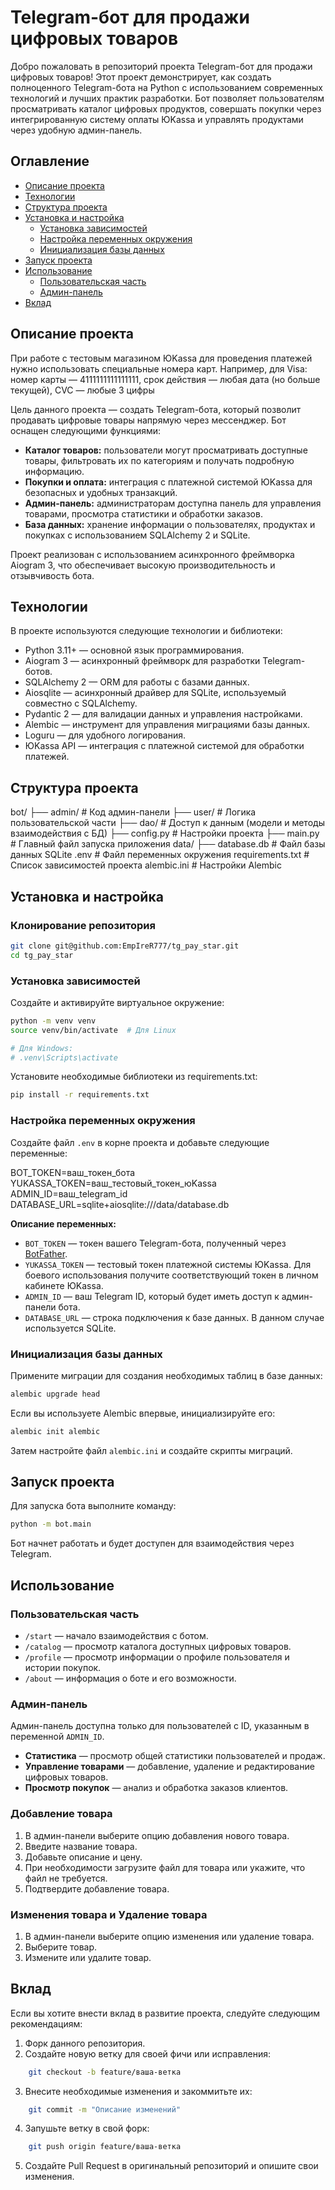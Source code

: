 # Telegram-бот для продажи цифровых товаров

Добро пожаловать в репозиторий проекта Telegram-бот для продажи цифровых товаров! Этот проект демонстрирует, как создать полноценного Telegram-бота на Python с использованием современных технологий и лучших практик разработки. Бот позволяет пользователям просматривать каталог цифровых продуктов, совершать покупки через интегрированную систему оплаты ЮKassa и управлять продуктами через удобную админ-панель.

## Оглавление

- [Описание проекта](#описание-проекта)
- [Технологии](#технологии)
- [Структура проекта](#структура-проекта)
- [Установка и настройка](#установка-и-настройка)
  - [Установка зависимостей](#установка-зависимостей)
  - [Настройка переменных окружения](#настройка-переменных-окружения)
  - [Инициализация базы данных](#инициализация-базы-данных)
- [Запуск проекта](#запуск-проекта)
- [Использование](#использование)
  - [Пользовательская часть](#пользовательская-часть)
  - [Админ-панель](#админ-панель)
- [Вклад](#вклад)

## Описание проекта

При работе с тестовым магазином ЮKassa для проведения платежей нужно использовать специальные номера карт. Например, для Visa: номер карты — 4111111111111111, срок действия — любая дата (но больше текущей), CVC — любые 3 цифры

Цель данного проекта — создать Telegram-бота, который позволит продавать цифровые товары напрямую через мессенджер. Бот оснащен следующими функциями:

- **Каталог товаров:** пользователи могут просматривать доступные товары, фильтровать их по категориям и получать подробную информацию.
- **Покупки и оплата:** интеграция с платежной системой ЮKassa для безопасных и удобных транзакций.
- **Админ-панель:** администраторам доступна панель для управления товарами, просмотра статистики и обработки заказов.
- **База данных:** хранение информации о пользователях, продуктах и покупках с использованием SQLAlchemy 2 и SQLite.

Проект реализован с использованием асинхронного фреймворка Aiogram 3, что обеспечивает высокую производительность и отзывчивость бота.

## Технологии

В проекте используются следующие технологии и библиотеки:

- Python 3.11+ — основной язык программирования.
- Aiogram 3 — асинхронный фреймворк для разработки Telegram-ботов.
- SQLAlchemy 2 — ORM для работы с базами данных.
- Aiosqlite — асинхронный драйвер для SQLite, используемый совместно с SQLAlchemy.
- Pydantic 2 — для валидации данных и управления настройками.
- Alembic — инструмент для управления миграциями базы данных.
- Loguru — для удобного логирования.
- ЮKassa API — интеграция с платежной системой для обработки платежей.

## Структура проекта


bot/
├── admin/                  # Код админ-панели
├── user/                   # Логика пользовательской части
├── dao/                    # Доступ к данным (модели и методы взаимодействия с БД)
├── config.py               # Настройки проекта
├── main.py                 # Главный файл запуска приложения
data/
├── database.db             # Файл базы данных SQLite
.env                        # Файл переменных окружения
requirements.txt            # Список зависимостей проекта
alembic.ini                 # Настройки Alembic


## Установка и настройка

### Клонирование репозитория

```bash
git clone git@github.com:EmpIreR777/tg_pay_star.git
cd tg_pay_star
```

### Установка зависимостей

Создайте и активируйте виртуальное окружение:

```bash
python -m venv venv
source venv/bin/activate  # Для Linux

# Для Windows:
# .venv\Scripts\activate
```

Установите необходимые библиотеки из requirements.txt:

```bash
pip install -r requirements.txt
```

### Настройка переменных окружения

Создайте файл `.env` в корне проекта и добавьте следующие переменные:


BOT_TOKEN=ваш_токен_бота
YUKASSA_TOKEN=ваш_тестовый_токен_юKassa
ADMIN_ID=ваш_telegram_id
DATABASE_URL=sqlite+aiosqlite:///data/database.db


**Описание переменных:**

- `BOT_TOKEN` — токен вашего Telegram-бота, полученный через [BotFather](https://t.me/BotFather).
- `YUKASSA_TOKEN` — тестовый токен платежной системы ЮKassa. Для боевого
использования получите соответствующий токен в личном кабинете ЮKassa.
- `ADMIN_ID` — ваш Telegram ID, который будет иметь доступ к админ-панели бота.
- `DATABASE_URL` — строка подключения к базе данных. В данном случае используется SQLite.

### Инициализация базы данных

Примените миграции для создания необходимых таблиц в базе данных:

```bash
alembic upgrade head
```

Если вы используете Alembic впервые, инициализируйте его:

```bash
alembic init alembic
```

Затем настройте файл `alembic.ini` и создайте скрипты миграций.

## Запуск проекта

Для запуска бота выполните команду:

```bash
python -m bot.main
```

Бот начнет работать и будет доступен для взаимодействия через Telegram.

## Использование

### Пользовательская часть

- `/start` — начало взаимодействия с ботом.
- `/catalog` — просмотр каталога доступных цифровых товаров.
- `/profile` — просмотр информации о профиле пользователя и истории покупок.
- `/about` — информация о боте и его возможности.

### Админ-панель

Админ-панель доступна только для пользователей с ID, указанным в переменной `ADMIN_ID`.

- **Статистика** — просмотр общей статистики пользователей и продаж.
- **Управление товарами** — добавление, удаление и редактирование цифровых товаров.
- **Просмотр покупок** — анализ и обработка заказов клиентов.

### Добавление товара

1. В админ-панели выберите опцию добавления нового товара.
2. Введите название товара.
3. Добавьте описание и цену.
4. При необходимости загрузите файл для товара или укажите, что файл не требуется.
5. Подтвердите добавление товара.

### Изменения товара и Удаление товара
1. В админ-панели выберите опцию изменения или удаление товара.
2. Выберите товар.
3. Измените или удалите товар.


## Вклад

Если вы хотите внести вклад в развитие проекта, следуйте следующим рекомендациям:

1. Форк данного репозитория.
2. Создайте новую ветку для своей фичи или исправления:

```bash
    git checkout -b feature/ваша-ветка
```

3. Внесите необходимые изменения и закоммитьте их:

```bash
    git commit -m "Описание изменений"
```

4. Запушьте ветку в свой форк:

```bash
    git push origin feature/ваша-ветка
```

5. Создайте Pull Request в оригинальный репозиторий и опишите свои изменения.
